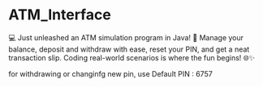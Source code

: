 # ATM_Interface
💻 Just unleashed an ATM simulation program in Java! 💸 Manage your balance, deposit and withdraw with ease, reset your PIN, and get a neat transaction slip. Coding real-world scenarios is where the fun begins! 🌐✨


for withdrawing or changinfg new pin, use Default PIN : 6757
